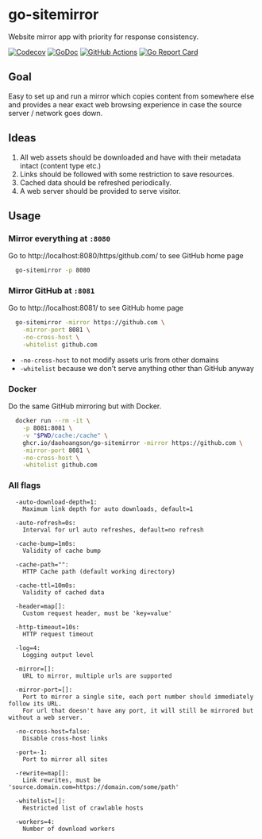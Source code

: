 # go-sitemirror
Website mirror app with priority for response consistency.

[![Codecov](https://codecov.io/gh/daohoangson/go-sitemirror/branch/master/graph/badge.svg?token=GfOsrOi5X3)](https://codecov.io/gh/daohoangson/go-sitemirror)
[![GoDoc](https://godoc.org/github.com/daohoangson/go-sitemirror/engine?status.svg)](https://godoc.org/github.com/daohoangson/go-sitemirror/engine)
[![GitHub Actions](https://github.com/daohoangson/go-sitemirror/actions/workflows/go.yml/badge.svg)](https://github.com/daohoangson/go-sitemirror/actions/workflows/go.yml)
[![Go Report Card](https://goreportcard.com/badge/github.com/daohoangson/go-sitemirror)](https://goreportcard.com/report/github.com/daohoangson/go-sitemirror)

## Goal
Easy to set up and run a mirror which copies content from somewhere else and provides a near exact web browsing experience in case the source server / network goes down.

## Ideas
1. All web assets should be downloaded and have with their metadata intact (content type etc.)
2. Links should be followed with some restriction to save resources.
3. Cached data should be refreshed periodically.
4. A web server should be provided to serve visitor.

## Usage

### Mirror everything at `:8080`
Go to http://localhost:8080/https/github.com/ to see GitHub home page

```bash
  go-sitemirror -p 8080
```

### Mirror GitHub at `:8081`
Go to http://localhost:8081/ to see GitHub home page

```bash
  go-sitemirror -mirror https://github.com \
    -mirror-port 8081 \
    -no-cross-host \
    -whitelist github.com
```

* `-no-cross-host` to not modify assets urls from other domains
* `-whitelist` because we don't serve anything other than GitHub anyway

### Docker

Do the same GitHub mirroring but with Docker.

```bash
  docker run --rm -it \
    -p 8081:8081 \
    -v "$PWD/cache:/cache" \
    ghcr.io/daohoangson/go-sitemirror -mirror https://github.com \
    -mirror-port 8081 \
    -no-cross-host \
    -whitelist github.com
```

### All flags

```
  -auto-download-depth=1:
    Maximum link depth for auto downloads, default=1

  -auto-refresh=0s:
    Interval for url auto refreshes, default=no refresh

  -cache-bump=1m0s:
    Validity of cache bump

  -cache-path="":
    HTTP Cache path (default working directory)

  -cache-ttl=10m0s:
    Validity of cached data

  -header=map[]:
    Custom request header, must be 'key=value'

  -http-timeout=10s:
    HTTP request timeout

  -log=4:
    Logging output level

  -mirror=[]:
    URL to mirror, multiple urls are supported

  -mirror-port=[]:
    Port to mirror a single site, each port number should immediately follow its URL.
    For url that doesn't have any port, it will still be mirrored but without a web server.

  -no-cross-host=false:
    Disable cross-host links

  -port=-1:
    Port to mirror all sites

  -rewrite=map[]:
    Link rewrites, must be 'source.domain.com=https://domain.com/some/path'

  -whitelist=[]:
    Restricted list of crawlable hosts

  -workers=4:
    Number of download workers
```
